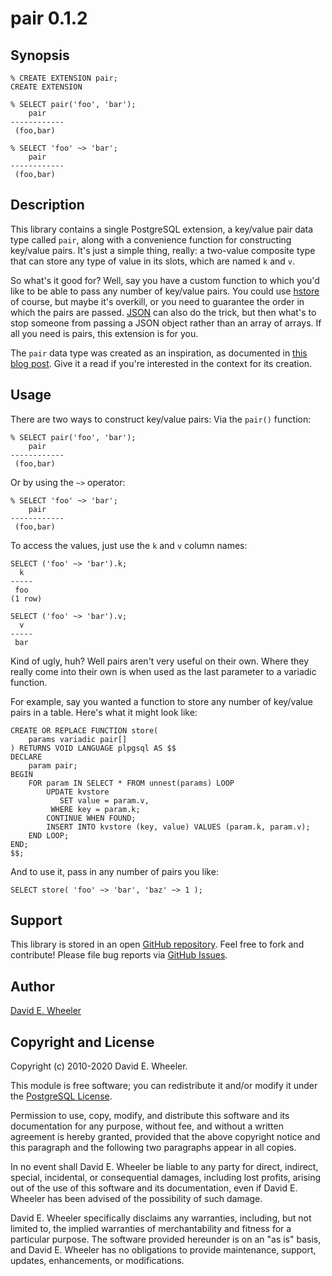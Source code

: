 pair 0.1.2
==========

Synopsis
--------

    % CREATE EXTENSION pair;
    CREATE EXTENSION

    % SELECT pair('foo', 'bar');
        pair
    ------------
     (foo,bar)

    % SELECT 'foo' ~> 'bar';
        pair
    ------------
     (foo,bar)

Description
-----------

This library contains a single PostgreSQL extension, a key/value pair data
type called `pair`, along with a convenience function for constructing
key/value pairs. It's just a simple thing, really: a two-value composite type
that can store any type of value in its slots, which are named `k` and `v`.

So what's it good for? Well, say you have a custom function to which you'd like
to be able to pass any number of key/value pairs. You could use
[hstore](https://www.postgresql.org/docs/current/static/hstore.html) of course,
but maybe it's overkill, or you need to guarantee the order in which the pairs
are passed. [JSON](https://www.postgresql.org/docs/current/datatype-json.html)
can also do the trick, but then what's to stop someone from passing a JSON
object rather than an array of arrays. If all you need is pairs, this extension
is for you.

The `pair` data type was created as an inspiration, as documented in
[this blog post](https://justatheory.com/2010/08/postgres-key-value-pairs/).
Give it a read if you're interested in the context for its creation.

Usage
-----
There are two ways to construct key/value pairs: Via the `pair()` function:

    % SELECT pair('foo', 'bar');
        pair    
    ------------
     (foo,bar)

Or by using the `~>` operator:

    % SELECT 'foo' ~> 'bar';
        pair    
    ------------
     (foo,bar)

To access the values, just use the `k` and `v` column names:

    SELECT ('foo' ~> 'bar').k;
      k  
    -----
     foo
    (1 row)

    SELECT ('foo' ~> 'bar').v;
      v  
    -----
     bar

Kind of ugly, huh? Well pairs aren't very useful on their own. Where they
really come into their own is when used as the last parameter to a variadic
function.

For example, say you wanted a function to store any number of key/value pairs
in a table. Here's what it might look like:

    CREATE OR REPLACE FUNCTION store(
        params variadic pair[]
    ) RETURNS VOID LANGUAGE plpgsql AS $$
    DECLARE
        param pair;
    BEGIN
        FOR param IN SELECT * FROM unnest(params) LOOP
            UPDATE kvstore
               SET value = param.v,
             WHERE key = param.k;
            CONTINUE WHEN FOUND;
            INSERT INTO kvstore (key, value) VALUES (param.k, param.v);
        END LOOP;
    END;
    $$;

And to use it, pass in any number of pairs you like:

    SELECT store( 'foo' ~> 'bar', 'baz' ~> 1 );

Support
-------

This library is stored in an open
[GitHub repository](https://github.com/theory/kv-pair). Feel free to fork and
contribute! Please file bug reports via
[GitHub Issues](https://github.com/theory/kv-pair/issues/).

Author
------

[David E. Wheeler](https://justatheory.com/)

Copyright and License
---------------------

Copyright (c) 2010-2020 David E. Wheeler.

This module is free software; you can redistribute it and/or modify it under
the [PostgreSQL License](https://www.opensource.org/licenses/postgresql).

Permission to use, copy, modify, and distribute this software and its
documentation for any purpose, without fee, and without a written agreement is
hereby granted, provided that the above copyright notice and this paragraph
and the following two paragraphs appear in all copies.

In no event shall David E. Wheeler be liable to any party for direct,
indirect, special, incidental, or consequential damages, including lost
profits, arising out of the use of this software and its documentation, even
if David E. Wheeler has been advised of the possibility of such damage.

David E. Wheeler specifically disclaims any warranties, including, but not
limited to, the implied warranties of merchantability and fitness for a
particular purpose. The software provided hereunder is on an "as is" basis,
and David E. Wheeler has no obligations to provide maintenance, support,
updates, enhancements, or modifications.
